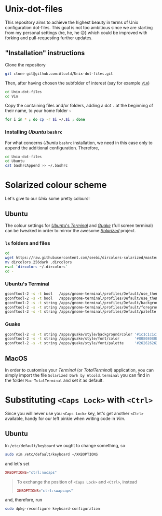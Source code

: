 # Unix-dot-files

This repository aims to achieve the highest beauty in terms of Unix configuration dot-files.
This goal is not too ambitious since we are starting from my personal settings (he, he, he :wink:) which could be improved with forking and pull-requesting further updates.

## "Installation" instructions

Clone the repository

```bash
git clone git@github.com:Atcold/Unix-dot-files.git
```

Then, after having chosen the subfolder of interest (say for example [`Vim`](https://github.com/Atcold/Unix-dot-files/tree/master/Vim))

```bash
cd Unix-dot-files
cd Vim
```

Copy the containing files and/or folders, adding a dot `.` at the beginning of their name, to your home folder `~`

```bash
for i in * ; do cp -r $i ~/.$i ; done
```

### Installing *Ubuntu* `bashrc`

For what concerns *Ubuntu* `bashrc` installation, we need in this case only to append the additional configuration. Therefore,

```bash
cd Unix-dot-files
cd Ubuntu
cat bashrcAppend >> ~/.bashrc
```

# Solarized colour scheme

Let's give to our *Unix* some pretty colours!

## Ubuntu

The colour settings for [*Ubuntu*'s *Terminal*](https://help.ubuntu.com/community/UsingTheTerminal) and [*Guake*](http://guake.org/) (full screen terminal) can be tweaked in order to mirror the awesome [*Solarized*](http://ethanschoonover.com/solarized) project.

### `ls` folders and files

```bash
cd
wget https://raw.githubusercontent.com/seebi/dircolors-solarized/master/dircolors.256dark
mv dircolors.256dark .dircolors
eval `dircolors ~/.dircolors`
cd -
```

### Ubuntu's Terminal

```bash
gconftool-2 -s -t bool   /apps/gnome-terminal/profiles/Default/use_theme_background false
gconftool-2 -s -t bool   /apps/gnome-terminal/profiles/Default/use_theme_colors false
gconftool-2 -s -t string /apps/gnome-terminal/profiles/Default/background_color '#1c1c1c1c1c1c'
gconftool-2 -s -t string /apps/gnome-terminal/profiles/Default/foreground_color '#808080808080'
gconftool-2 -s -t string /apps/gnome-terminal/profiles/Default/palette          '#262626262626:#DCDC32322F2F:#858599990000:#B5B589890000:#26268B8BD2D2:#D3D336368282:#2A2AA1A19898:#E4E4E4E4E4E4:#000000000000:#CBCB4B4B1616:#585858585858:#626262626262:#808080808080:#6C6C7171C4C4:#8A8A8A8A8A8A:#FFFFFFFFD7D7'
```

### Guake

```bash
gconftool-2 -s -t string /apps/guake/style/background/color '#1c1c1c1c1c1c'
gconftool-2 -s -t string /apps/guake/style/font/color       '#808080808080'
gconftool-2 -s -t string /apps/guake/style/font/palette     '#262626262626:#DCDC32322F2F:#858599990000:#B5B589890000:#26268B8BD2D2:#D3D336368282:#2A2AA1A19898:#E4E4E4E4E4E4:#000000000000:#CBCB4B4B1616:#585858585858:#626262626262:#808080808080:#6C6C7171C4C4:#8A8A8A8A8A8A:#FFFFFFFFD7D7'
```

## MacOS

In order to customise your *Terminal* (or *TotalTerminal*) application, you can simply import the file `Solarized Dark by Atcold.terminal` you can find in the folder `Mac-TotalTerminal` and set it as default.

# Substituting `<Caps Lock>` with `<Ctrl>`

Since you will never use you `<Caps Lock>` key, let's get another `<Ctrl>` available, handy for our left pinkie when writing code in *Vim*.

## Ubuntu

In `/etc/default/keyboard` we ought to change something, so

```bash
sudo vim /etc/default/keyboard +/XKBOPTIONS
```

and let's set

```lua
XKBOPTIONS="ctrl:nocaps"
```

> To exchange the position of `<Caps Lock>` and `<Ctrl>`, instead
> ```lua
> XKBOPTIONS="ctrl:swapcaps"
> ```

and, therefore, run

```bash
sudo dpkg-reconfigure keyboard-configuration
```
